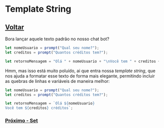 # Template String

## [Voltar](./StrManipulation.md)

Bora lançar aquele texto padrão no nosso chat bot?

```js
let nomeUsuario = prompt("Qual seu nome?");
let creditos = prompt("Quantos créditos tem?");

let retornoMensagem = "Olá " + nomeUsuario + "\nVocê tem " + creditos + " créditos";
```

Hmm, mas isso está muito poluído, ai que entra nossa _template string_, que nos ajuda a formatar esse texto de forma mais elegante, permitindo incluir as quebras de linhas e variáveis de maneira melhor:

```js
let nomeUsuario = prompt("Qual seu nome?");
let creditos = prompt("Quantos créditos tem?");

let retornoMensagem = `Olá ${nomeUsuario}
Você tem ${creditos} créditos`;
```

### [Próximo - Set](./Set.md)
